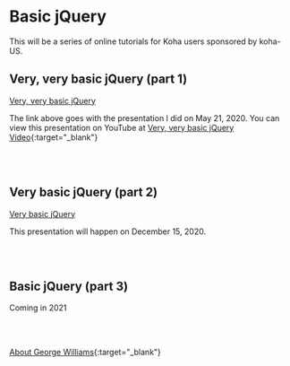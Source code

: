 # Basic jQuery

This will be a series of online tutorials for Koha users sponsored by koha-US.

## Very, very basic jQuery (part 1)

[Very, very basic jQuery](veryverybasic.md)

The link above goes with the presentation I did on May 21, 2020.  You can view this presentation on YouTube at [Very, very basic jQuery Video](https://youtu.be/SqMqM6iRgvg){:target="_blank"}

<br /><br />

## Very basic jQuery (part 2)

[Very basic jQuery](verybasic.md)

This presentation will happen on December 15, 2020.

<br /><br />

## Basic jQuery (part 3)

Coming in 2021

<br /><br />

[About George Williams](https://slides.hopperdietzel.org/about/){:target="_blank"}
